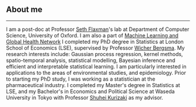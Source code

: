 ## About me
---
I am a post-doc at Professor [Seth Flaxman](https://sethrf.com)'s lab at Department of Computer Science, University of Oxford. I am also a part of [Machine Learning and Global Health Network](https://mlgh.net)
I completed my PhD degree in Statistics at London School of Economics (LSE), supervised by Professor [Wicher Bergsma](https://www.lse.ac.uk/statistics/people/wicher-bergsma). My research interests include: Gaussian process regression, kernel methods, spatio-temporal analysis, statistical modelling, Bayesian inference and efficient and interpretable statistical learning. I am particularly interested in applications to the areas of environmental studies, and epidemiology. Prior to starting my PhD study, I was working as a statistician at the pharmaceutical industry. I completed my Master's degree in Statistics at LSE, and my Bachelor's in Economics and Political Science at Waseda University in Tokyo with Professor [Shuhei Kurizaki](https://skurizaki.github.io) as my advisor. 
